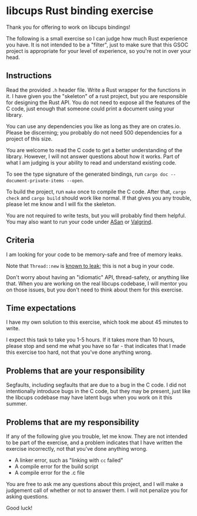 # libcups Rust binding exercise

Thank you for offering to work on libcups bindings!

The following is a small exercise so I can judge how much Rust experience you have. It is not intended to be a "filter", just to make sure that this GSOC project is appropriate for your level of experience, so you're not in over your head.

## Instructions

Read the provided `.h` header file. Write a Rust wrapper for the functions in it. I have given you the "skeleton" of a rust project, but you are responsible for designing the Rust API. You do not need to expose all the features of the C code, just enough that someone could print a document using your library.

You can use any dependencies you like as long as they are on crates.io. Please be discerning; you probably do not need 500 dependencies for a project of this size.

You are welcome to read the C code to get a better understanding of the library. However, I will not answer questions about how it works. Part of what I am judging is your ability to read and understand existing code.

To see the type signature of the generated bindings, run `cargo doc --document-private-items --open`.

To build the project, run `make` once to compile the C code. After that, `cargo check` and `cargo build` should work like normal. If that gives you any trouble, please let me know and I will fix the skeleton.

You are not required to write tests, but you will probably find them helpful. You may also want to run your code under [ASan](https://github.com/google/sanitizers/wiki/addresssanitizer) or [Valgrind](https://valgrind.org/docs/manual/quick-start.html).

## Criteria

I am looking for your code to be memory-safe and free of memory leaks.

Note that `Thread::new` is [known to leak](https://github.com/rust-lang/rust/issues/135608); this is not a bug in your code.

Don't worry about having an "idiomatic" API, thread-safety, or anything like that. When you are working on the real libcups codebase, I will mentor you on those issues, but you don't need to think about them for this exercise.

## Time expectations

I have my own solution to this exercise, which took me about 45 minutes to write.

I expect this task to take you 1-5 hours. If it takes more than 10 hours, please stop and send me what you have so far - that indicates that I made this exercise too hard, not that you've done anything wrong.

## Problems that are your responsibility

Segfaults, including segfaults that are due to a bug in the C code. I did not intentionally introduce bugs in the C code, but they may be present, just like the libcups codebase may have latent bugs when you work on it this summer.

## Problems that are my responsibility

If any of the following give you trouble, let me know. They are not intended to be part of the exercise, and a problem indicates that I have written the exercise incorrectly, not that you've done anything wrong.

- A linker error, such as "linking with `cc` failed"
- A compile error for the build script
- A compile error for the .c file

You are free to ask me any questions about this project, and I will make a judgement call of whether or not to answer them. I will not penalize you for asking questions.

Good luck!
